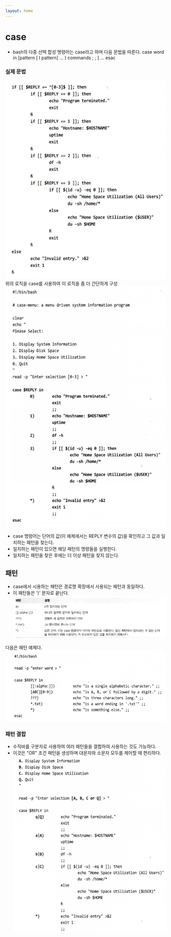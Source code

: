 ```yaml
---
layout: home
---
```


# case
- bash의 다중 선택 합성 명령어는 case라고 하며 다음 문법을 따른다. 
case word in
    [pattern [ I pattern] ... ) commands ; ; ] ...
esac

### 실제 문법
![](./img/case.png)<br>
위의 로직을 case를 사용하여 이 로직을 좀 더 간단하게 구성
![](./img/case2.png)<br>

- case 명령어는 단어의 값(이 예제에서는 REPLY 변수의 값)을 확인하고 그 값과 일치하는 패턴을 찾는다. 
- 일치하는 패턴이 있으면 해당 패턴의 명령들을 실행한다. 
- 일치하는 패턴을 찾은 후에는 더 이상 패턴을 찾지 않는다.

## 패턴
- case에서 시용하는 패턴은 경로명 확장에서 사용되는 패턴과 동일하다. 
- 이 패턴들은 ')' 문자로 끝난다.
![](./img/case3.png)<br>

다음은 패턴 예제다.
![](./img/case4.png)<br>

### 패턴 결합
- 수직바를 구분자로 사용하여 여러 패턴들을 결합하여 사용하는 것도 가능하다. 
- 이것은 "OR" 조건 패턴을 생성하며 대문자와 소문자 모두를 제어할 때 편리하다. 
![](./img/case5.png)<br>